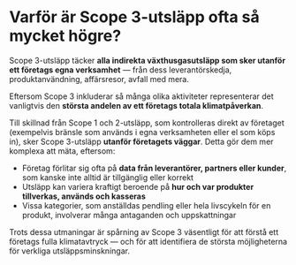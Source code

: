 # Varför är Scope 3-utsläpp ofta så mycket högre?

Scope 3-utsläpp täcker **alla indirekta växthusgasutsläpp som sker utanför ett företags egna verksamhet** — från dess leverantörskedja, produktanvändning, affärsresor, avfall med mera.

Eftersom Scope 3 inkluderar så många olika aktiviteter representerar det vanligtvis den **största andelen av ett företags totala klimatpåverkan**.

Till skillnad från Scope 1 och 2-utsläpp, som kontrolleras direkt av företaget (exempelvis bränsle som används i egna verksamheten eller el som köps in), sker Scope 3-utsläpp **utanför företagets väggar**. Detta gör dem mer komplexa att mäta, eftersom:

- Företag förlitar sig ofta på **data från leverantörer, partners eller kunder**, som kanske inte alltid är tillgänglig eller korrekt
- Utsläpp kan variera kraftigt beroende på **hur och var produkter tillverkas, används och kasseras**
- Vissa kategorier, som anställdas pendling eller hela livscykeln för en produkt, involverar många antaganden och uppskattningar

Trots dessa utmaningar är spårning av Scope 3 väsentligt för att förstå ett företags fulla klimatavtryck — och för att identifiera de största möjligheterna för verkliga utsläppsminskningar.
